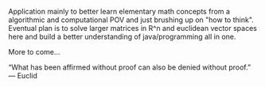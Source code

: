 Application mainly to better learn elementary math concepts from a algorithmic and computational POV and just brushing up on "how to think".
Eventual plan is to solve larger matrices in R^n and euclidean vector spaces here and build a better understanding of java/programming all in one.

More to come...

“What has been affirmed without proof can also be denied without proof.”
― Euclid 
